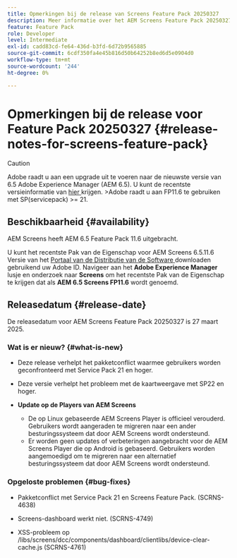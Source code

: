 ```yaml
---
title: Opmerkingen bij de release van Screens Feature Pack 20250327
description: Meer informatie over het AEM Screens Feature Pack 20250327 dat op 27 maart 2025 werd uitgegeven.
feature: Feature Pack
role: Developer
level: Intermediate
exl-id: cadd83cd-fe64-436d-b3fd-6d72b9565885
source-git-commit: 6cdf350fa4e45b816d50b64252b8ed6d5e0904d0
workflow-type: tm+mt
source-wordcount: '244'
ht-degree: 0%

---
```


# Opmerkingen bij de release voor Feature Pack 20250327 {#release-notes-for-screens-feature-pack}

>[!CAUTION]
>Adobe raadt u aan een upgrade uit te voeren naar de nieuwste versie van 6.5 Adobe Experience Manager (AEM 6.5). U kunt de recentste versieinformatie van [ hier ](https://experienceleague.adobe.com/en/docs/experience-manager-65/content/release-notes/release-notes) krijgen.
>&#x200B;>Adobe raadt u aan FP11.6 te gebruiken met SP(servicepack) >= 21.

## Beschikbaarheid {#availability}

AEM Screens heeft AEM 6.5 Feature Pack 11.6 uitgebracht.

U kunt het recentste Pak van de Eigenschap voor AEM Screens 6.5.11.6 Versie van het [ Portaal van de Distributie van de Software ](https://experience.adobe.com/#/downloads/content/software-distribution/en/aem.html) downloaden gebruikend uw Adobe ID. Navigeer aan het **Adobe Experience Manager** lusje en onderzoek naar **Screens** om het recentste Pak van de Eigenschap te krijgen dat als **AEM 6.5 Screens FP11.6** wordt genoemd.

## Releasedatum {#release-date}

De releasedatum voor AEM Screens Feature Pack 20250327 is 27 maart 2025.

### Wat is er nieuw? {#what-is-new}

* Deze release verhelpt het pakketconflict waarmee gebruikers worden geconfronteerd met Service Pack 21 en hoger.

* Deze versie verhelpt het probleem met de kaartweergave met SP22 en hoger.

* **Update op de Players van AEM Screens**
   * De op Linux gebaseerde AEM Screens Player is officieel verouderd. Gebruikers wordt aangeraden te migreren naar een ander besturingssysteem dat door AEM Screens wordt ondersteund.
   * Er worden geen updates of verbeteringen aangebracht voor de AEM Screens Player die op Android is gebaseerd. Gebruikers worden aangemoedigd om te migreren naar een alternatief besturingssysteem dat door AEM Screens wordt ondersteund.

### Opgeloste problemen {#bug-fixes}

* Pakketconflict met Service Pack 21 en Screens Feature Pack. (SCRNS-4638)

* Screens-dashboard werkt niet. (SCRNS-4749)

* XSS-probleem op /libs/screens/dcc/components/dashboard/clientlibs/device-clear-cache.js (SCRNS-4761)
